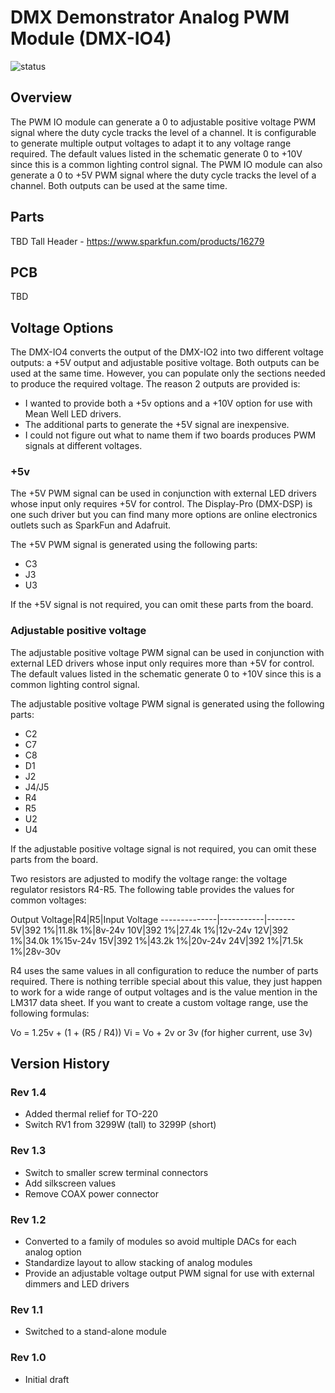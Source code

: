 # DMX Demonstrator Analog PWM Module (DMX-IO4)

![status](https://img.shields.io/badge/status-prototype-orange)

## Overview

The PWM IO module can generate a 0 to adjustable positive voltage PWM signal where the duty cycle tracks the level of a channel. It is configurable to generate multiple output voltages to adapt it to any voltage range required. The default values
listed in the schematic generate 0 to +10V since this is a common lighting control signal. The PWM IO module can also generate a 0 to +5V PWM signal where the duty cycle tracks the level of a channel. Both outputs can be used at the same time.

## Parts

TBD
Tall Header - https://www.sparkfun.com/products/16279

## PCB

TBD

## Voltage Options

The DMX-IO4 converts the output of the DMX-IO2 into two different voltage outputs: a +5V output and adjustable positive voltage. Both outputs can be used at the same time. However, you can populate only the sections needed to produce the required voltage. The reason 2 outputs are provided is:

- I wanted to provide both a +5v options and a +10V option for use with Mean Well LED drivers.
- The additional parts to generate the +5V signal are inexpensive.
- I could not figure out what to name them if two boards produces PWM signals at different voltages.

### +5v

The +5V PWM signal can be used in conjunction with external LED drivers whose input only requires +5V for control. The Display-Pro (DMX-DSP) is one such driver
but you can find many more options are online electronics outlets such as SparkFun and Adafruit.

The +5V PWM signal is generated using the following parts:

- C3
- J3
- U3

If the +5V signal is not required, you can omit these parts from the board.

### Adjustable positive voltage

The adjustable positive voltage PWM signal can be used in conjunction with external LED drivers whose input only requires more than +5V for control. The default values
listed in the schematic generate 0 to +10V since this is a common lighting control signal.

The adjustable positive voltage PWM signal is generated using the following parts:

- C2
- C7
- C8
- D1
- J2
- J4/J5
- R4
- R5
- U2
- U4

If the adjustable positive voltage signal is not required, you can omit these parts from the board.

Two resistors are adjusted to modify the voltage range: the voltage regulator resistors R4-R5.
The following table provides the values for common voltages:

Output Voltage|R4|R5|Input Voltage
--------------|-----------|-------
5V|392 1%|11.8k 1%|8v-24v
10V|392 1%|27.4k 1%|12v-24v
12V|392 1%|34.0k 1%15v-24v
15V|392 1%|43.2k 1%|20v-24v
24V|392 1%|71.5k 1%|28v-30v

R4 uses the same values in all configuration to reduce the number of parts required. There is nothing terrible special about this value, they just happen to work for a wide range of output voltages and is the value mention in the LM317 data sheet. If you want to create a custom voltage range, use the following formulas:

Vo = 1.25v + (1 + (R5 / R4))
Vi = Vo + 2v or 3v (for higher current, use 3v)

## Version History

### Rev 1.4

- Added thermal relief for TO-220
- Switch RV1 from 3299W (tall) to 3299P (short)

### Rev 1.3

- Switch to smaller screw terminal connectors
- Add silkscreen values
- Remove COAX power connector

### Rev 1.2

- Converted to a family of modules so avoid multiple DACs for each analog option
- Standardize layout to allow stacking of analog modules
- Provide an adjustable voltage output PWM signal for use with external dimmers and LED drivers

### Rev 1.1

- Switched to a stand-alone module

### Rev 1.0

- Initial draft

